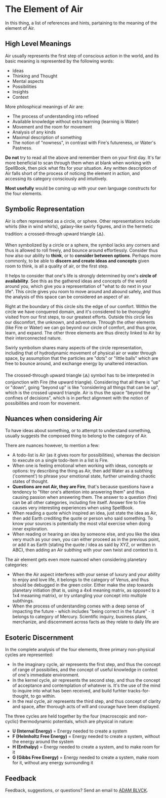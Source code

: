 # The Element of Air

In this thing, a list of references and hints, partaining to the meaning of the element of Air.

## High Level Meanings

Air usually represents the first step of conscious action in the world, and its basic meaning is represented by the following words:
- Ideas
- Thinking and Thought
- Mental aspects
- Possibilities
- Insights
- Context

More philosphical meanings of Air are:
- The process of understanding into refined 
- Available knowledge without extra learning (learning is Water)
- Movement and the room for movement
- Analysis of any kinds
- Maximal description of something
- The notion of "nowness", in contrast with Fire's futureness, or Water's Pastness.

**Do not** try to read all the above and remember them on your first day. It's far more beneficial to scan through them when at blank when working with SpellBook, then pick what fits for your situation. Any written description of Air falls short of the process of noticing the element in action, and accessing its category consciously and intuitively.

**Most usefully** would be coming up with your own language constructs for the four elements.

## Symbolic Representation

Air is often represented as a circle, or sphere. Other representations include whirls (like in wind whirls), galaxy-like swirly figures, and in the hermetic tradition: a crossed-through upward triangle (🜁).

When symbolized by a circle or a sphere, the symbol lacks any corners and thus is allowed to roll freely, and bounce around effortlessly. Consider thus how also our ability to **think**, or to **consider between options**. Perhaps more commonly, to be able to **discern and create ideas and concepts** given room to think, is all a quality of air, or the first step.

It helps to consider that one's life is strongly determined by one's **circle of availability**. See this as the gathered ideas and concepts of the world around you, which give you a representation of "what to do next in your life". This circle gives you room to move around and abound safely, and thus the analysis of this space can be considered an aspect of air.

Right at the boundary of this circle sits the edge of our comfort. Within the circle we have conquered domain, and it's considered to be thoroughly visited from our first steps, to our greatest efforts. Outside this circle lies our discomfort, the unknown, and adventure. Through the other elements (like Fire or Water) we can go beyond our circle of comfort, and thus grow, learn, and expand. The other three elements are thus directy linked to Air by their interconnected nature.

Swirly symbolism shares many aspects of the circle representation, including that of hydrodynamic movement of physical air or water through space, by assumption that the particles are "dots" or "little balls" which are free to bounce around, and exchange energy by unaltered interaction.

The crossed-through upward triangle (🜁) symbol has to be interpreted in conjunction with Fire (the upward triangle). Considering that all there is "up" or "down", going "beyond up" is like "considering all things that can be up", which is the crossed upward triangle. Air is thus the space "beyond the confines of decisions", which is in perfect alignment with the notion of possibilities and room for movement.

## Nuances when considering Air

To have ideas about something, or to attempt to understand something, usually suggests the composed thing to belong to the category of Air.

There are nuances however, to mention a few:
- A todo-list is Air (as it gives room for possibilities), whereas the decision to execute on a single todo-item in a list is Fire.
- When one is feeling emotional when working with ideas, concepts or options: try describing the thing as Air, then add Water as a subthing ('comment') to phrase your emotional state, further unwinding chaotic states of thought.
- **Questions are not Air, they are Fire**, that's because questions have a tendency to "filter one's attention into answering them" and thus causing passion when answering them. The answer to a question (fire) can be all other categories, including fire itself. Answer fire to fire causes very interesting experiences when using SpellBook.
- When reading a quote which inspired an idea, just state the idea as Air, then add Earth crediting the quote or person who said something. To know your sources is potentially the most vital exercise when doing inner exploration.
- When reading or hearing an idea by someone else, and you like the idea very much as your own, you can either proceed as in the previous point, or add it as Earth (stating the quote / idea as said by XYZ, or written in ABC), then adding an Air subthing with your own twist and context to it.

The air element gets even more nuanced when considering planetary categories:
- When the Air aspect interferes with your sense of luxury and your ability to enjoy and love life, it belongs to the category of Venus, and thus should be debugged in the green color. Either make the step towards planetary initiation (that is, using a 4x4 meaning matrix, as opposed to a 1x4 meaaning matrix), or try untangling your concept into multiple subthings.
- When the process of understanding comes with a deep sense of impacting the future - which includes "being correct in the future" - it belongs to category of Mercury. Scientific inquiry, business plans, merchanize, and discernment across facts as they relate to daily life are 

## Esoteric Discernment

In the complete analysis of the four elements, three primary non-physical cycles are represented:

- In the imaginary cycle, air represents the first step, and thus the concept of range of possibilies, and the concept of useful knowledge in context of one's immediate environment.
- In the kernel cycle, air represents the second step, and thus the concept of acceptance and contemplation of whatever is. It's the use of the mind to inquire into what has been received, and build furhter tracks-for-thought, to go within.
- In the real cycle, air represents the third step, and thus concept of clarity and space, after thorough acts of will and courage have been displayed.

The three cycles are held together by the four (macroscopic and non-cyclic) thermodynamic potentials, which are physical in nature:
- **U (Internal Energy)** = Energy needed to create a system
- **F (Helmholtz Free Energy)** = Energy needed to create a system, without the energy around the system
- **H (Enthalpy)** = Energy needed to create a system, and to make room for it
- **G (Gibbs Free Energy)** = Energy needed to create a system, make room for it, without any energy surrounding it

## Feedback

Feedback, suggestions, or questions? Send an email to [ADAM BLVCK](mailto:contact@adamblvck.com).

